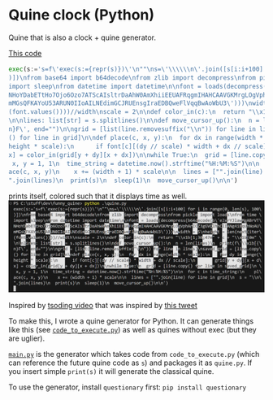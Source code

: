 # Quine clock (Python)

Quine that is also a clock + quine generator.

[This code](./quine.py)
```Python
exec(s:='s=f\'exec(s:={repr(s)})\'\n""\ns=\'\\\\\\n\'.join([s[i:i+100] for i in range(0, len(s), 100\
)])\nfrom base64 import b64decode\nfrom zlib import decompress\nfrom pickle import loads\nfrom time \
import sleep\nfrom datetime import datetime\n\nfont = loads(decompress(b64decode(b\'eJxrYJlawMgABrVT\
NHoYDabETtHo7Ojo6Ozo7ATScAIsltrDaAhW0AmXhiiEEUAFRqgmIHAHCAAVGKMrgLOgVphArICZ3gGVQlhhClIANg4iBqUhNoAU\
mMGsQFKAYoU53ARUN0IIoAILNEdimGCJRUEnsgIraEDBQweFlVqqBwAoWbU3\')))\nwidth = 5\nheight = len(next(iter\
(font.values())))//width\nscale = 2\n\ndef color_in(c):\n  return "\\x1b[1;30;47m" + c + "\\x1b[0m" \
\n\nlines: list[str] = s.splitlines()\n\ndef move_cursor_up():\n  n = len(lines)\n  print(f\'\\x1b[{\
n}F\', end="")\n\ngrid = [list(line.removesuffix("\\n")) for line in lines]\nsaved_grid = [line.copy\
() for line in grid]\n\ndef place(c, x, y):\n  for dx in range(width * scale):\n    for dy in range(\
height * scale):\n      if font[c][(dy // scale) * width + dx // scale]:\n        grid[y + dy][x + d\
x] = color_in(grid[y + dy][x + dx])\n\nwhile True:\n  grid = [line.copy() for line in saved_grid]\n \
 x, y = 1, 1\n  time_string = datetime.now().strftime("%H:%M:%S")\n\n  for c in time_string:\n    pl\
ace(c, x, y)\n    x += (width + 1) * scale\n\n  lines = ["".join(line) for line in grid]\n  s = "\\n\
".join(lines)\n  print(s)\n  sleep(1)\n  move_cursor_up()\n\n')
```
prints itself, colored such that it displays time as well.
![alt text](image.png)

Inspired by [tsoding video](https://www.youtube.com/watch?v=plFwBqBYpcY) that was inspired by [this tweet](https://x.com/aemkei/status/1795762928399880680)

To make this, I wrote a quine generator for Python. It can generate things like this (see [`code_to_execute.py`](./code_to_execute.py)) as well as quines without exec (but they are uglier).

[`main.py`](./main.py) is the generator which takes code from `code_to_execute.py` (which can reference the future quine code as `s`) and packages it as `quine.py`. If you insert simple `print(s)` it will generate the classical quine.

To use the generator, install `questionary` first: `pip install questionary`

